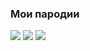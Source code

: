 ### Мои пародии 

<img src="https://img.shields.io/badge/ABIBAS-7FFFD4?style=for-the-badge&logo=Adidas&logoColor=black" /> <img src="https://img.shields.io/badge/NUKE-7FFFD4?style=for-the-badge&logo=Nike&logoColor=black" /> <img src="https://img.shields.io/badge/OnluFons-EB3B88?style=for-the-badge&logo=OnlyFans&logoColor=black" />
